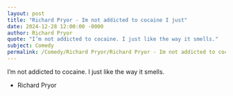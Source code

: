 ```yaml
---
layout: post
title: "Richard Pryor - Im not addicted to cocaine I just"
date: 2024-12-28 12:00:00 -0000
author: Richard Pryor
quote: "I’m not addicted to cocaine. I just like the way it smells."
subject: Comedy
permalink: /Comedy/Richard Pryor/Richard Pryor - Im not addicted to cocaine I just
---
```


I’m not addicted to cocaine. I just like the way it smells.

- Richard Pryor
